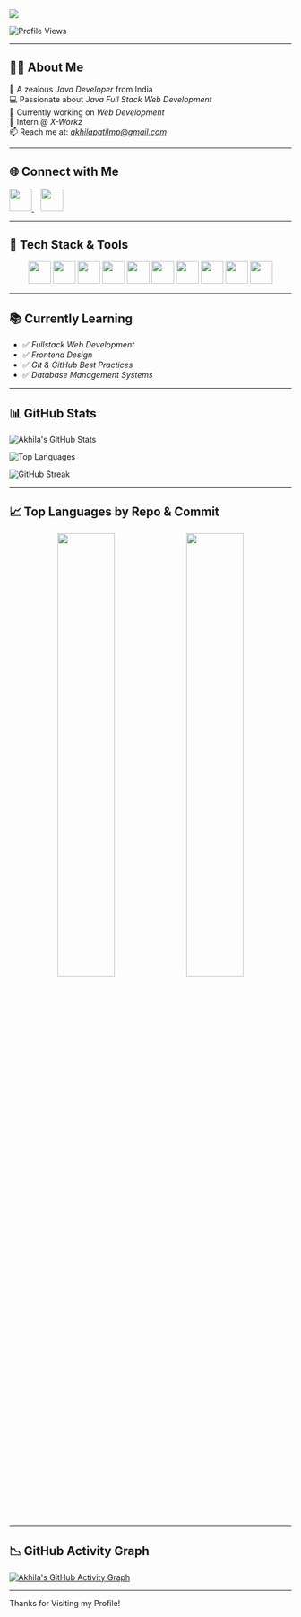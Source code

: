 <!-- Profile Banner -->
<img src="https://readme-typing-svg.herokuapp.com?font=Fira+Code&size=25&pause=1000&color=0000FF&center=true&vCenter=true&width=1000&lines=Hai+%F0%9F%91%8B,+I'm+Akhila+Patil+M+P;Java+Full+Stack+Web+Developer;Open+to+Internships+and+Job+Opportunities" />

![Profile Views](https://komarev.com/ghpvc/?username=AKHILAPATILMP&style=flat-square&color=brightgreen)

---

## 👩‍💻 About Me

🎯 A zealous *Java Developer* from India  
💻 Passionate about *Java Full Stack Web Development*  
🧠 Currently working on *Web Development*  
📍 Intern @ *X-Workz*  
📫 Reach me at: *akhilapatilmp@gmail.com*

---

## 🌐 Connect with Me  

<p align="left">
  <a href="https://www.linkedin.com/in/akhila-patil-m-p-546822255/" target="_blank">
    <img src="https://img.icons8.com/color/48/000000/linkedin.png" width="40"/>
  </a>
  &nbsp;&nbsp;
  <a href="mailto:akhilapatilmp@gmail.com" target="_blank">
    <img src="https://img.icons8.com/color/48/000000/gmail-new.png" width="40"/>
  </a>
</p>

---

## 💼 Tech Stack & Tools

<p align="center">
  <img src="https://img.icons8.com/color/48/000000/c-programming.png" width="40"/>
  <img src="https://img.icons8.com/color/48/000000/java-coffee-cup-logo.png" width="40"/>
  <img src="https://img.icons8.com/color/48/000000/html-5--v1.png" width="40"/>
  <img src="https://img.icons8.com/color/48/000000/css3.png" width="40"/>
  <img src="https://img.icons8.com/color/48/000000/javascript--v1.png" width="40"/>
  <img src="https://img.icons8.com/fluency/48/000000/mysql-logo.png" width="40"/>
  <img src="https://img.icons8.com/fluency/48/000000/visual-studio-code-2019.png" width="40"/>
  <img src="https://img.icons8.com/color/48/000000/intellij-idea.png" width="40"/>
  <img src="https://img.icons8.com/color/48/000000/github--v1.png" width="40"/>
  <img src="https://img.icons8.com/color/48/000000/git.png" width="40"/>
</p>

---

## 📚 Currently Learning  

- ✅ *Fullstack Web Development*  
- ✅ *Frontend Design*  
- ✅ *Git & GitHub Best Practices*  
- ✅ *Database Management Systems*

---

## 📊 GitHub Stats

![Akhila's GitHub Stats](https://github-readme-stats.vercel.app/api?username=AKHILAPATILMP&show_icons=true&theme=radical)

![Top Languages](https://github-readme-stats.vercel.app/api/top-langs/?username=AKHILAPATILMP&layout=compact&theme=radical)

![GitHub Streak](https://streak-stats.demolab.com/?user=AKHILAPATILMP&theme=radical)

---

## 📈 Top Languages by Repo & Commit

<p align="center">
  <img src="https://github-readme-stats.vercel.app/api/top-langs/?username=AKHILAPATILMP&layout=donut&theme=radical" width="45%"/>
  <img src="https://github-readme-stats.vercel.app/api/top-langs/?username=AKHILAPATILMP&layout=donut-vertical&theme=radical" width="45%"/>
</p>

---

## 📉 GitHub Activity Graph

[![Akhila's GitHub Activity Graph](https://github-readme-activity-graph.cyclic.app/graph?username=AKHILAPATILMP&theme=react-dark)](https://github.com/ashutosh00710/github-readme-activity-graph)

---

Thanks for Visiting my Profile!

